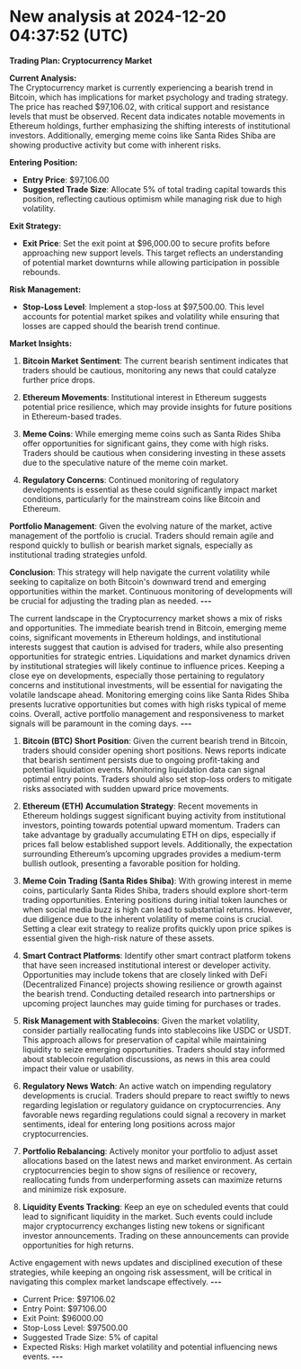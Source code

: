 # New analysis at 2024-12-20 04:37:52 (UTC)

**Trading Plan: Cryptocurrency Market**

**Current Analysis:**  
The Cryptocurrency market is currently experiencing a bearish trend in Bitcoin, which has implications for market psychology and trading strategy. The price has reached $97,106.02, with critical support and resistance levels that must be observed. Recent data indicates notable movements in Ethereum holdings, further emphasizing the shifting interests of institutional investors. Additionally, emerging meme coins like Santa Rides Shiba are showing productive activity but come with inherent risks.

**Entering Position:**  
- **Entry Price**: $97,106.00  
- **Suggested Trade Size**: Allocate 5% of total trading capital towards this position, reflecting cautious optimism while managing risk due to high volatility.

**Exit Strategy:**  
- **Exit Price**: Set the exit point at $96,000.00 to secure profits before approaching new support levels. This target reflects an understanding of potential market downturns while allowing participation in possible rebounds.

**Risk Management:**  
- **Stop-Loss Level**: Implement a stop-loss at $97,500.00. This level accounts for potential market spikes and volatility while ensuring that losses are capped should the bearish trend continue. 

**Market Insights:**  
1. **Bitcoin Market Sentiment**: The current bearish sentiment indicates that traders should be cautious, monitoring any news that could catalyze further price drops.
  
2. **Ethereum Movements**: Institutional interest in Ethereum suggests potential price resilience, which may provide insights for future positions in Ethereum-based trades.

3. **Meme Coins**: While emerging meme coins such as Santa Rides Shiba offer opportunities for significant gains, they come with high risks. Traders should be cautious when considering investing in these assets due to the speculative nature of the meme coin market.

4. **Regulatory Concerns**: Continued monitoring of regulatory developments is essential as these could significantly impact market conditions, particularly for the mainstream coins like Bitcoin and Ethereum.

**Portfolio Management**: Given the evolving nature of the market, active management of the portfolio is crucial. Traders should remain agile and respond quickly to bullish or bearish market signals, especially as institutional trading strategies unfold.

**Conclusion**: This strategy will help navigate the current volatility while seeking to capitalize on both Bitcoin's downward trend and emerging opportunities within the market. Continuous monitoring of developments will be crucial for adjusting the trading plan as needed.
___---___

The current landscape in the Cryptocurrency market shows a mix of risks and opportunities. The immediate bearish trend in Bitcoin, emerging meme coins, significant movements in Ethereum holdings, and institutional interests suggest that caution is advised for traders, while also presenting opportunities for strategic entries. Liquidations and market dynamics driven by institutional strategies will likely continue to influence prices. Keeping a close eye on developments, especially those pertaining to regulatory concerns and institutional investments, will be essential for navigating the volatile landscape ahead. Monitoring emerging coins like Santa Rides Shiba presents lucrative opportunities but comes with high risks typical of meme coins. Overall, active portfolio management and responsiveness to market signals will be paramount in the coming days.
___---___

1. **Bitcoin (BTC) Short Position**: Given the current bearish trend in Bitcoin, traders should consider opening short positions. News reports indicate that bearish sentiment persists due to ongoing profit-taking and potential liquidation events. Monitoring liquidation data can signal optimal entry points. Traders should also set stop-loss orders to mitigate risks associated with sudden upward price movements.

2. **Ethereum (ETH) Accumulation Strategy**: Recent movements in Ethereum holdings suggest significant buying activity from institutional investors, pointing towards potential upward momentum. Traders can take advantage by gradually accumulating ETH on dips, especially if prices fall below established support levels. Additionally, the expectation surrounding Ethereum’s upcoming upgrades provides a medium-term bullish outlook, presenting a favorable position for holding.

3. **Meme Coin Trading (Santa Rides Shiba)**: With growing interest in meme coins, particularly Santa Rides Shiba, traders should explore short-term trading opportunities. Entering positions during initial token launches or when social media buzz is high can lead to substantial returns. However, due diligence due to the inherent volatility of meme coins is crucial. Setting a clear exit strategy to realize profits quickly upon price spikes is essential given the high-risk nature of these assets.

4. **Smart Contract Platforms**: Identify other smart contract platform tokens that have seen increased institutional interest or developer activity. Opportunities may include tokens that are closely linked with DeFi (Decentralized Finance) projects showing resilience or growth against the bearish trend. Conducting detailed research into partnerships or upcoming project launches may guide timing for purchases or trades.

5. **Risk Management with Stablecoins**: Given the market volatility, consider partially reallocating funds into stablecoins like USDC or USDT. This approach allows for preservation of capital while maintaining liquidity to seize emerging opportunities. Traders should stay informed about stablecoin regulation discussions, as news in this area could impact their value or usability.

6. **Regulatory News Watch**: An active watch on impending regulatory developments is crucial. Traders should prepare to react swiftly to news regarding legislation or regulatory guidance on cryptocurrencies. Any favorable news regarding regulations could signal a recovery in market sentiments, ideal for entering long positions across major cryptocurrencies.

7. **Portfolio Rebalancing**: Actively monitor your portfolio to adjust asset allocations based on the latest news and market environment. As certain cryptocurrencies begin to show signs of resilience or recovery, reallocating funds from underperforming assets can maximize returns and minimize risk exposure.

8. **Liquidity Events Tracking**: Keep an eye on scheduled events that could lead to significant liquidity in the market. Such events could include major cryptocurrency exchanges listing new tokens or significant investor announcements. Trading on these announcements can provide opportunities for high returns.

Active engagement with news updates and disciplined execution of these strategies, while keeping an ongoing risk assessment, will be critical in navigating this complex market landscape effectively.
___---___

- Current Price: $97106.02
- Entry Point: $97106.00
- Exit Point: $96000.00
- Stop-Loss Level: $97500.00
- Suggested Trade Size: 5% of capital
- Expected Risks: High market volatility and potential influencing news events.
___---___

